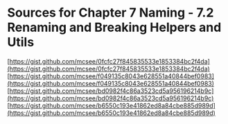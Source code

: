# Sources for Chapter 7 Naming - 7.2 Renaming and Breaking Helpers and Utils

[https://gist.github.com/mcsee/0fcfc27f845835533e1853384bc2f4da](https://gist.github.com/mcsee/0fcfc27f845835533e1853384bc2f4da)
[https://gist.github.com/mcsee/f049135c8043e628551a40844bef0983](https://gist.github.com/mcsee/f049135c8043e628551a40844bef0983)
[https://gist.github.com/mcsee/bd0982f4c86a3523cd5a956196214b9c](https://gist.github.com/mcsee/bd0982f4c86a3523cd5a956196214b9c)
[https://gist.github.com/mcsee/b6550c193e41862ed8a84cbe885d989d](https://gist.github.com/mcsee/b6550c193e41862ed8a84cbe885d989d)